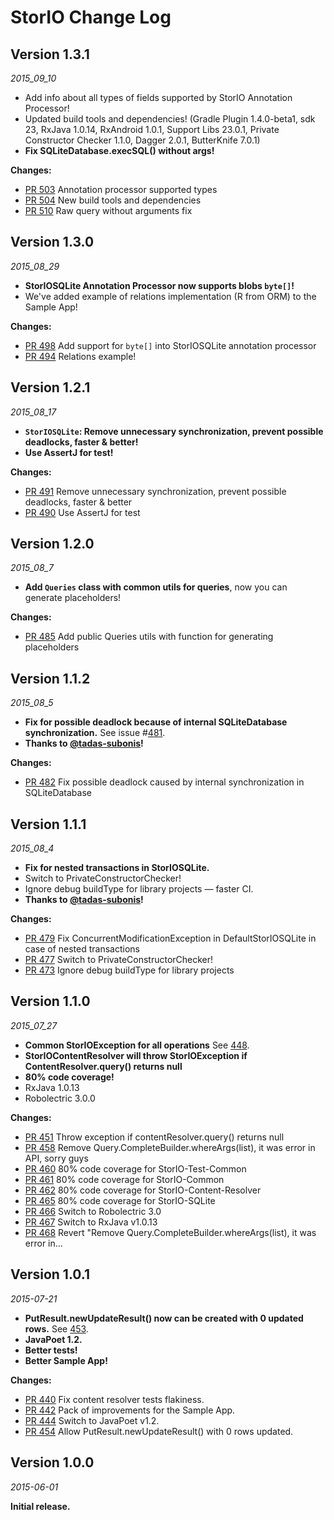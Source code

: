 StorIO Change Log
==========

## Version 1.3.1

_2015_09_10_

*  Add info about all types of fields supported by StorIO Annotation Processor!
*  Updated build tools and dependencies! (Gradle Plugin 1.4.0-beta1, sdk 23, RxJava 1.0.14, RxAndroid 1.0.1, Support Libs 23.0.1, Private Constructor Checker 1.1.0, Dagger 2.0.1, ButterKnife 7.0.1)
*  **Fix SQLiteDatabase.execSQL() without args!**

**Changes:**

* [PR 503](https://github.com/pushtorefresh/storio/pull/503) Annotation processor supported types
* [PR 504](https://github.com/pushtorefresh/storio/pull/504) New build tools and dependencies
* [PR 510](https://github.com/pushtorefresh/storio/pull/510) Raw query without arguments fix

## Version 1.3.0

_2015_08_29_

*  **StorIOSQLite Annotation Processor now supports blobs `byte[]`!**
*  We've added example of relations implementation (R from ORM) to the Sample App!

**Changes:**

* [PR 498](https://github.com/pushtorefresh/storio/pull/498) Add support for `byte[]` into StorIOSQLite annotation processor
* [PR 494](https://github.com/pushtorefresh/storio/pull/494) Relations example!


## Version 1.2.1

_2015_08_17_

*  **`StorIOSQLite`: Remove unnecessary synchronization, prevent possible deadlocks, faster & better!**
*  **Use AssertJ for test!**

**Changes:**

* [PR 491](https://github.com/pushtorefresh/storio/pull/491) Remove unnecessary synchronization, prevent possible deadlocks, faster & better
* [PR 490](https://github.com/pushtorefresh/storio/pull/490) Use AssertJ for test


## Version 1.2.0

_2015_08_7_

*  **Add `Queries` class with common utils for queries**, now you can generate placeholders!

**Changes:**

* [PR 485](https://github.com/pushtorefresh/storio/pull/485) Add public Queries utils with function for generating placeholders


## Version 1.1.2

_2015_08_5_

*  **Fix for possible deadlock because of internal SQLiteDatabase synchronization.** See issue #[481](https://github.com/pushtorefresh/storio/issues/481).
*  **Thanks to [@tadas-subonis](https://github.com/tadas-subonis)!**

**Changes:**

* [PR 482](https://github.com/pushtorefresh/storio/pull/482) Fix possible deadlock caused by internal synchronization in SQLiteDatabase


## Version 1.1.1

_2015_08_4_

*  **Fix for nested transactions in StorIOSQLite.**
* Switch to PrivateConstructorChecker!
* Ignore debug buildType for library projects — faster CI.
*  **Thanks to [@tadas-subonis](https://github.com/tadas-subonis)!**


**Changes:**

* [PR 479](https://github.com/pushtorefresh/storio/pull/479) Fix ConcurrentModificationException in DefaultStorIOSQLite in case of nested transactions
* [PR 477](https://github.com/pushtorefresh/storio/pull/477) Switch to PrivateConstructorChecker!
* [PR 473](https://github.com/pushtorefresh/storio/pull/473) Ignore debug buildType for library projects

## Version 1.1.0

_2015_07_27_

*  **Common StorIOException for all operations** See [448](https://github.com/pushtorefresh/storio/issues/448).
*  **StorIOContentResolver will throw StorIOException if ContentResolver.query() returns null**
*  **80% code coverage!**
* RxJava 1.0.13
* Robolectric 3.0.0


**Changes:**

* [PR 451](https://github.com/pushtorefresh/storio/pull/451) Throw exception if contentResolver.query() returns null
* [PR 458](https://github.com/pushtorefresh/storio/pull/458) Remove Query.CompleteBuilder.whereArgs(list), it was error in API, sorry guys
* [PR 460](https://github.com/pushtorefresh/storio/pull/460) 80% code coverage for StorIO-Test-Common
* [PR 461](https://github.com/pushtorefresh/storio/pull/461) 80% code coverage for StorIO-Common
* [PR 462](https://github.com/pushtorefresh/storio/pull/462) 80% code coverage for StorIO-Content-Resolver
* [PR 465](https://github.com/pushtorefresh/storio/pull/465) 80% code coverage for StorIO-SQLite
* [PR 466](https://github.com/pushtorefresh/storio/pull/466) Switch to Robolectric 3.0
* [PR 467](https://github.com/pushtorefresh/storio/pull/467) Switch to RxJava v1.0.13
* [PR 468](https://github.com/pushtorefresh/storio/pull/468) Revert "Remove Query.CompleteBuilder.whereArgs(list), it was error in…


## Version 1.0.1

_2015-07-21_

*  **PutResult.newUpdateResult() now can be created with 0 updated rows.** See [453](https://github.com/pushtorefresh/storio/issues/453).
*  **JavaPoet 1.2.**
*  **Better tests!**
*  **Better Sample App!**

**Changes:**

* [PR 440](https://github.com/pushtorefresh/storio/pull/440) Fix content resolver tests flakiness.
* [PR 442](https://github.com/pushtorefresh/storio/pull/442) Pack of improvements for the Sample App.
* [PR 444](https://github.com/pushtorefresh/storio/pull/444) Switch to JavaPoet v1.2.
* [PR 454](https://github.com/pushtorefresh/storio/pull/454) Allow PutResult.newUpdateResult() with 0 rows updated.


## Version 1.0.0

_2015-06-01_

**Initial release.**
